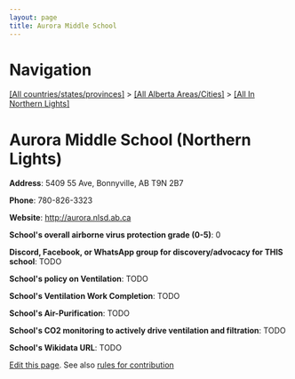 ```yaml
---
layout: page
title: Aurora Middle School
---
```

# Navigation

[[All countries/states/provinces]](../../..) > [[All Alberta Areas/Cities]](../..) > [[All In Northern Lights]](..)

# Aurora Middle School (Northern Lights)

**Address**: 5409 55 Ave, Bonnyville, AB T9N 2B7

**Phone**: 780-826-3323

**Website**: <http://aurora.nlsd.ab.ca>

**School's overall airborne virus protection grade (0-5)**: 0

**Discord, Facebook, or WhatsApp group for discovery/advocacy for THIS school**: TODO

**School's policy on Ventilation**: TODO

**School's Ventilation Work Completion**: TODO

**School's Air-Purification**: TODO

**School's CO2 monitoring to actively drive ventilation and filtration**: TODO

**School's Wikidata URL**: TODO


[Edit this page](https://github.com/ventilate-schools/AB/edit/main/./Northern_Lights/Aurora_Middle_School.md). See also [rules for contribution](../../../contribution-rules/)